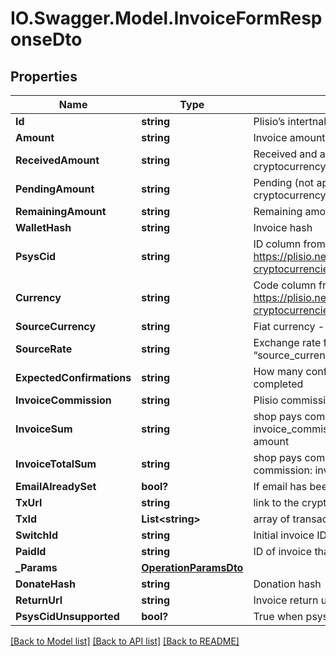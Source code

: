 # IO.Swagger.Model.InvoiceFormResponseDto
## Properties

Name | Type | Description | Notes
------------ | ------------- | ------------- | -------------
**Id** | **string** | Plisio’s intertnal ID (copy of txn_id) | [optional] 
**Amount** | **string** | Invoice amount in the selected cryptocurrency | [optional] 
**ReceivedAmount** | **string** | Received and approved amount in the selected cryptocurrency | [optional] 
**PendingAmount** | **string** | Pending (not approve) amount in the selected cryptocurrency | [optional] 
**RemainingAmount** | **string** | Remaining amount in the selected cryptocurrency | [optional] 
**WalletHash** | **string** | Invoice hash | [optional] 
**PsysCid** | **string** | ID column from https://plisio.net/documentation/appendices/supported-cryptocurrencies | [optional] 
**Currency** | **string** | Code column from https://plisio.net/documentation/appendices/supported-cryptocurrencies | [optional] 
**SourceCurrency** | **string** | Fiat currency - only USD available for the moment | [optional] 
**SourceRate** | **string** | Exchange rate from the “psys_cid” to the “source_currency” at the moment of transfer | [optional] 
**ExpectedConfirmations** | **string** | How many confirmations expected to mark invoice completed | [optional] 
**InvoiceCommission** | **string** | Plisio commission | [optional] 
**InvoiceSum** | **string** | shop pays commission: invoice amount - invoice_commission client pays commission: invoice amount | [optional] 
**InvoiceTotalSum** | **string** | shop pays commission: invoice amount client pays commission: invoice_commission + invoice_sum | [optional] 
**EmailAlreadySet** | **bool?** | If email has been set | [optional] 
**TxUrl** | **string** | link to the cryptocurrency block explorer | [optional] 
**TxId** | **List&lt;string&gt;** | array of transaction ids | [optional] 
**SwitchId** | **string** | Initial invoice ID | [optional] 
**PaidId** | **string** | ID of invoice that has money | [optional] 
**_Params** | [**OperationParamsDto**](OperationParamsDto.md) |  | [optional] 
**DonateHash** | **string** | Donation hash | [optional] 
**ReturnUrl** | **string** | Invoice return url | [optional] 
**PsysCidUnsupported** | **bool?** | True when psys_cid not in supported by shop | [optional] 

[[Back to Model list]](../README.md#documentation-for-models) [[Back to API list]](../README.md#documentation-for-api-endpoints) [[Back to README]](../README.md)

